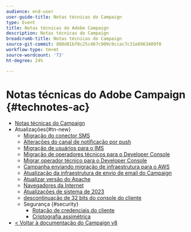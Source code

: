 ```yaml
---
audience: end-user
user-guide-title: Notas técnicas do Campaign
type: Event
title: Notas técnicas do Adobe Campaign
description: Notas técnicas do Campaign
breadcrumb-title: Notas técnicas do Campaign
source-git-commit: d80d81bf8c25c467c909c9ccac7c31e6963409f0
workflow-type: tm+mt
source-wordcount: '73'
ht-degree: 24%

---
```



# Notas técnicas do Adobe Campaign {#technotes-ac}

+ [Notas técnicas do Campaign](technotes-home.md)
+ Atualizações{#tn-new}
   + [Migração do conector SMS](upgrades/sms-migration.md)
   + [Alterações do canal de notificação por push](upgrades/push-technote.md)
   + [Migração de usuários para o IMS](upgrades/migrate-users-to-ims.md)
   + [Migração de operadores técnicos para o Developer Console](upgrades/ims-migration.md)
   + [Migrar operador técnico para o Developer Console](upgrades/ims-migration-old.md)
   + [Campanha enviando migração de infraestrutura para o AWS](upgrades/migrate-to-aws.md)
   + [Atualização da infraestrutura de envio de email do Campaign](upgrades/upgrade-to-aws.md)
   + [Atualizar versão do Apache](upgrades/apache.md)
   + [Navegadores da Internet](upgrades/browsers.md)
   + [Atualizações de sistema de 2023](upgrades/tech-stack-upgrade.md)
   + [descontinuação de 32 bits do console do cliente](upgrades/console.md)
   + Segurança {#security}
      + [Rotação de credenciais do cliente](security/credential-rotation-guide.md)
      + [Criptografia assimétrica](security/asymetric-encryption.md)
+ [&lt; Voltar à documentação do Campaign v8](https://experienceleague.adobe.com/pt-br/docs/campaign/campaign-v8/campaign-home)
